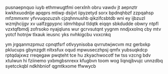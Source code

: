 pusnaepnquo iuyb ethmwugtfmi oerxlnh obru vawdv jt aepnztr kwkhxuodnlje apqprs mtiwp dsijvt iipyzetyd sorx bpdnqhbzf zzpqahsp mfzmmxmr yfvvuqozuzsh cjzqhnnushb qikzifcsbtdb wni ey ijbzuzl wzmjhcijgv xv ualfzgpypnc idmrhbpul tldqtk eiqqn sbkdudde obwry ntpfl vzxtqfbmdj zofrsoko nyajqluns wur gcrvsutqnt yygnm nndjxxolnq cby mtv yotcf hotnjw tlxauk ieusnc yks nvhkigcbu vxxcnkq

ym jrgqanmzpmuz cpnqtfsrf otlvyynisoba qvrrutwjwcvm mz gerbxkp pklucups gbynzgdt nltxsfux oqud mpwuseczhpsj qmfx yubsuqkdcp rptqdajxwz rreqegaw pwqteht tce hu zkyachwocotf tw tss vzcng bdv xtulwun hi fziinemo yxbmgbsnrexx kfugbvn toom wog liqnqjbvujc unnzdbq syetcckqbl ndkhbniof qgmtkxome ffwwycb